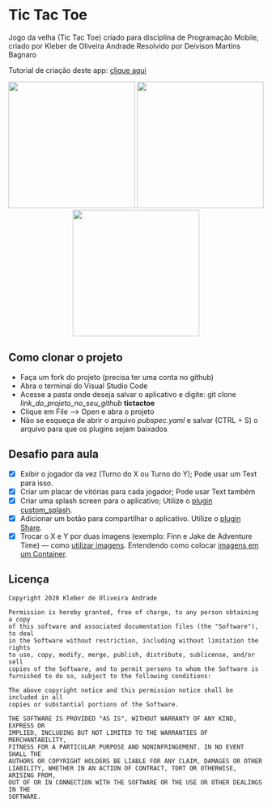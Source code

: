 # Tic Tac Toe

Jogo da velha (Tic Tac Toe) criado para disciplina de Programação Mobile, criado por Kleber de Oliveira Andrade Resolvido por Deivison Martins Bagnaro

Tutorial de criação deste app: [clique aqui](https://medium.com/@kleberandrade/criando-um-jogo-da-velha-em-flutter-50347537c926)

<p align="center">
    <img src= "https://lh3.googleusercontent.com/NVD2-LX-5qcHfrJZ2ujqvWhwmArlSSOO6GzBRVVqmK84CfHMTs-fT6Ests2nt-CSqUiAUkwMMBVNPImrGx9jm3R-1uuQMYVmEOYwPGoxejT0QeWmVgPReScD5tU1dRk9cGbcib30NQcRznjqYAz6m_HE_-jfmlt8YwbSDwLE2pxpSChKeYtiast1Jpq0orIq1RTZFaF3ifQ8IhjSYjFpXOlV8WL3WQV-H8bu-86mmfWAjoRL6ypaud0ArPXz0yFd_9QKkVFSvbcMjWlZvW7hxHGFE_02ahoGJoMhWI5mqNLds0ANskEA8sABMewjCTvA9sEb0FSB8OIsCooaNdbnot0vjH1VLyoqTtDza39PIYPyTh6GGe924eEktrtWBc2ApnaQR-ArutBO1cZL72hZuOySJdS-Wo0gETe96RZIKW-reCfhQwgxAq1GGBToU2hqZFbJJDUic9Wv3Al0Q6amnMr_Y7YCOARMgPOqI9InRWpxqOl63e7QRvMn3uHNnJ8-5mnYHimThcQReOgbkteTENKodwD7OUv4s04_njxvfnDv5Kaq_xtRN_YDWFRyA4TeoyHNbpGlRgM5iQgD-X9bW7t92AujCm0Vd4ttPiIMi6RTaW-6FPUzQBSNXmNZZ_hoIKSrGNprerRaXHh0eVmr9-o1Dl8MZXfb0wcl8qkC8ubrEpe-uo9TBHPGtzlK=w329-h657-no?authuser=0" width="250"/>
    <img src="https://lh3.googleusercontent.com/spXq462XBEAidPRaJxN9mOf5xGqWSYm_uHXp8o-NTQc3ywEUexpipsXVYtaCzTNU1IZtJR04NGOPKVvVNXUwEKQpbZvZJIkI5ZUtJiMl0LH5YEdQNCDz0HxSy3j5CSOY5fOn6jzaor6A8BjwVDGGJrFrWUdeIhVVyR1ePV2uidx1TP-HgSEEct3ViOYfc6tVcUQEoty3b_06MgF7DO9nGG6KpuBHaqHmxk1z3cAXFr2ZV0VDGIe_xgSYHEJkiOJX_BgXJP2NhqSqtAOvn3cMTFcfl8TDnHjv1cA7CB0i_DVBesO0Dvn_Zv1p6V2ltpQZRL1tqdBgpoieUzBgR1aCNAD2ae7cnWMUU8BGPn_dCUseWKMDzRx4L6INpaQeO4UCj_f9RRlz9KrAChuxTNwd2U6bnq4Yd_3M_sBGxXCCxoajDu9Ag7enPlXhkUWJ-J5G2kvEQCsh-DK5D61D8SZu1QOpapfCU00g-0xhk0cKgUFobl-H1ImKWb-CvEfvDVAXVGyEZdmQVZLjXMw-zR29uUxRNEBD-_Txg-5xcDk9wf0n0aN6V8rIgozCorwFsJIDTAavrqQhPEgUxbYuPQ7g4TUX_N2nORwSOYbaz_pYZOV7ToD4_WubOTA_IbghcYGNCtyhJQfcAr8RE-7FR7X25LtSjPrxh3ujuy_w8Le3sBFc0rCQIi-mXfssaHgt=w329-h657-no?authuser=0" width="250"/>
    <img src="https://lh3.googleusercontent.com/3haf4iGwgTsLEKpPbhZo1NzxFQPBmanNnel6YWdRs23MUGarOXPdJyR97D0E3EIyRP-1l7pmpYmkOw2Sy1ycURBZW9mWXLD1pxq9KKPRxOJAnfXhhn_ibOk_jlZQtWVuUovXQBGQkuTg9uV8J5JPl53s2Dj5cwWcm7kdBIEEHpanIiUTZCmRGVRh0gGo16yPypaZLrlopfCcRzw9vhZdBmk-hjx88ms4Mm-qIBtPCyk9SiOkHRKgeOzeQKBhWoicHm-6J-CSkbh1rBeK-DkKAlZ6yhYNfED6sbhzpWHYF_CGCjJMXyUntg51jNb1MsRjUOAgdGXlhCkKiJy9CKdutDPcP2GJ19YRX-cJ2FFmzIySi2N0lVH9zN-5vN9RE8wGu4waNoaZDlLQABzJVuoZeUf7Z9lo6obrRFr420mcEw8yijCxkQttSKzWvTWsgAPCdzUXeTvr9jdCvXXkA86DN48HHgHzvRpOeK1o9fwWDj_bwSadvLBltWWeRUtL1U2EFUqNIBb1IQ6v8uopnbDVw6DucJv8zPk2MEh_yOck70F40P_VXh0gBnMLFS1aIi7f1Ulx0FFlqMP1xXRFHcTCFYmke12zHTNErdB6cld2G5GH8uhBC9fJ7ll3GzVhmULpTtVseAxhZwoMrBQEmFs0Yxi-6KfAGOXEwwln0emxpaEWAbe4tz5K-hkZG8bO=w329-h657-no?authuser=0" width="250"/>
</p>

## Como clonar o projeto

*   Faça um fork do projeto (precisa ter uma conta no github)
*   Abra o terminal do Visual Studio Code
*   Acesse a pasta onde deseja salvar o aplicativo e digite: git clone *link_do_projeto_no_seu_github* **tictactoe**
*   Clique em File --> Open e abra o projeto
*   Não se esqueça de abrir o arquivo *pubspec.yaml* e salvar (CTRL + S) o arquivo para que os plugins sejam baixados 

## Desafio para aula

*   [x] Exibir o jogador da vez (Turno do X ou Turno do Y); Pode usar um Text para isso.
*   [x] Criar um placar de vitórias para cada jogador; Pode usar Text também
*   [x] Criar uma splash screen para o aplicativo; Utilize o [plugin custom_splash](https://pub.dev/packages/custom_splash).
*   [x] Adicionar um botão para compartilhar o aplicativo. Utilize o [plugin Share](https://pub.dev/packages/share).
*   [x] Trocar o X e Y por duas imagens (exemplo: Finn e Jake de Adventure Time) — como [utilizar imagens](https://flutter.dev/docs/development/ui/assets-and-images). Entendendo como colocar [imagens em um Container](https://medium.com/flutteropen/flutter-widgets-03-image-558e2b24059e).

## Licença

    Copyright 2020 Kleber de Oliveira Andrade
    
    Permission is hereby granted, free of charge, to any person obtaining a copy
    of this software and associated documentation files (the "Software"), to deal
    in the Software without restriction, including without limitation the rights
    to use, copy, modify, merge, publish, distribute, sublicense, and/or sell
    copies of the Software, and to permit persons to whom the Software is
    furnished to do so, subject to the following conditions:
    
    The above copyright notice and this permission notice shall be included in all
    copies or substantial portions of the Software.
    
    THE SOFTWARE IS PROVIDED "AS IS", WITHOUT WARRANTY OF ANY KIND, EXPRESS OR
    IMPLIED, INCLUDING BUT NOT LIMITED TO THE WARRANTIES OF MERCHANTABILITY,
    FITNESS FOR A PARTICULAR PURPOSE AND NONINFRINGEMENT. IN NO EVENT SHALL THE
    AUTHORS OR COPYRIGHT HOLDERS BE LIABLE FOR ANY CLAIM, DAMAGES OR OTHER
    LIABILITY, WHETHER IN AN ACTION OF CONTRACT, TORT OR OTHERWISE, ARISING FROM,
    OUT OF OR IN CONNECTION WITH THE SOFTWARE OR THE USE OR OTHER DEALINGS IN THE
    SOFTWARE.
